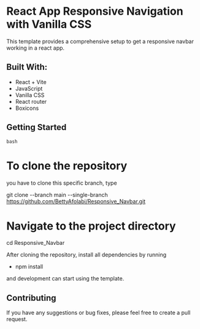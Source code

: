 # React App Responsive Navigation with Vanilla CSS

This template provides a comprehensive setup to get a responsive navbar working in a react app.

## Built With:

- React + Vite
- JavaScript
- Vanilla CSS
- React router
- Boxicons

## Getting Started

    bash

# To clone the repository

you have to clone this specific branch, type

git clone --branch main --single-branch https://github.com/BettyAfolabi/Responsive_Navbar.git

# Navigate to the project directory

cd Responsive_Navbar

After cloning the repository, install all dependencies by running

- npm install

and development can start using the template.

## Contributing

If you have any suggestions or bug fixes, please feel free to create a pull request.
